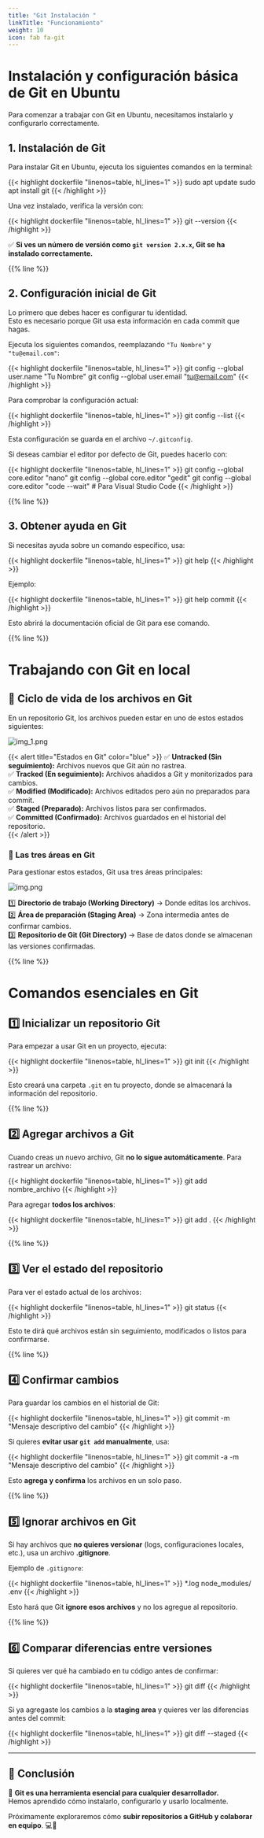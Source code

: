 ```yaml
---
title: "Git Instalación "
linkTitle: "Funcionamiento"
weight: 10
icon: fab fa-git
---
```


# **Instalación y configuración básica de Git en Ubuntu**

Para comenzar a trabajar con Git en Ubuntu, necesitamos instalarlo y configurarlo correctamente.

## **1. Instalación de Git**

Para instalar Git en Ubuntu, ejecuta los siguientes comandos en la terminal:

{{< highlight dockerfile "linenos=table, hl_lines=1" >}}
sudo apt update
sudo apt install git
{{< /highlight >}}

Una vez instalado, verifica la versión con:

{{< highlight dockerfile "linenos=table, hl_lines=1" >}}
git --version
{{< /highlight >}}

✅ **Si ves un número de versión como `git version 2.x.x`, Git se ha instalado correctamente.**

{{% line %}}

## **2. Configuración inicial de Git**

Lo primero que debes hacer es configurar tu identidad.  
Esto es necesario porque Git usa esta información en cada commit que hagas.

Ejecuta los siguientes comandos, reemplazando `"Tu Nombre"` y `"tu@email.com"`:

{{< highlight dockerfile "linenos=table, hl_lines=1" >}}
git config --global user.name "Tu Nombre"
git config --global user.email "tu@email.com"
{{< /highlight >}}

Para comprobar la configuración actual:

{{< highlight dockerfile "linenos=table, hl_lines=1" >}}
git config --list
{{< /highlight >}}

Esta configuración se guarda en el archivo `~/.gitconfig`.

Si deseas cambiar el editor por defecto de Git, puedes hacerlo con:

{{< highlight dockerfile "linenos=table, hl_lines=1" >}}
git config --global core.editor "nano"
git config --global core.editor "gedit"
git config --global core.editor "code --wait"  # Para Visual Studio Code
{{< /highlight >}}

{{% line %}}

## **3. Obtener ayuda en Git**

Si necesitas ayuda sobre un comando específico, usa:

{{< highlight dockerfile "linenos=table, hl_lines=1" >}}
git help <comando>
{{< /highlight >}}

Ejemplo:

{{< highlight dockerfile "linenos=table, hl_lines=1" >}}
git help commit
{{< /highlight >}}

Esto abrirá la documentación oficial de Git para ese comando.

{{% line %}}

# **Trabajando con Git en local**

## **📌 Ciclo de vida de los archivos en Git**

En un repositorio Git, los archivos pueden estar en uno de estos estados siguientes:

![img_1.png](img_1.png)

{{< alert title="Estados en Git" color="blue" >}}
✅ **Untracked (Sin seguimiento):** Archivos nuevos que Git aún no rastrea.  
✅ **Tracked (En seguimiento):** Archivos añadidos a Git y monitorizados para cambios.  
✅ **Modified (Modificado):** Archivos editados pero aún no preparados para commit.  
✅ **Staged (Preparado):** Archivos listos para ser confirmados.  
✅ **Committed (Confirmado):** Archivos guardados en el historial del repositorio.  
{{< /alert >}}

### **📌 Las tres áreas en Git**
Para gestionar estos estados, Git usa tres áreas principales:

![img.png](img.png)

1️⃣ **Directorio de trabajo (Working Directory)** → Donde editas los archivos.  
2️⃣ **Área de preparación (Staging Area)** → Zona intermedia antes de confirmar cambios.  
3️⃣ **Repositorio de Git (Git Directory)** → Base de datos donde se almacenan las versiones confirmadas.

{{% line %}}

# **Comandos esenciales en Git**

## **1️⃣ Inicializar un repositorio Git**
Para empezar a usar Git en un proyecto, ejecuta:

{{< highlight dockerfile "linenos=table, hl_lines=1" >}}
git init
{{< /highlight >}}

Esto creará una carpeta `.git` en tu proyecto, donde se almacenará la información del repositorio.

{{% line %}}

## **2️⃣ Agregar archivos a Git**
Cuando creas un nuevo archivo, Git **no lo sigue automáticamente**. Para rastrear un archivo:

{{< highlight dockerfile "linenos=table, hl_lines=1" >}}
git add nombre_archivo
{{< /highlight >}}

Para agregar **todos los archivos**:

{{< highlight dockerfile "linenos=table, hl_lines=1" >}}
git add .
{{< /highlight >}}

{{% line %}}

## **3️⃣ Ver el estado del repositorio**
Para ver el estado actual de los archivos:

{{< highlight dockerfile "linenos=table, hl_lines=1" >}}
git status
{{< /highlight >}}

Esto te dirá qué archivos están sin seguimiento, modificados o listos para confirmarse.

{{% line %}}

## **4️⃣ Confirmar cambios**
Para guardar los cambios en el historial de Git:

{{< highlight dockerfile "linenos=table, hl_lines=1" >}}
git commit -m "Mensaje descriptivo del cambio"
{{< /highlight >}}

Si quieres **evitar usar `git add` manualmente**, usa:

{{< highlight dockerfile "linenos=table, hl_lines=1" >}}
git commit -a -m "Mensaje descriptivo del cambio"
{{< /highlight >}}

Esto **agrega y confirma** los archivos en un solo paso.

{{% line %}}

## **5️⃣ Ignorar archivos en Git**
Si hay archivos que **no quieres versionar** (logs, configuraciones locales, etc.), usa un archivo **.gitignore**.

Ejemplo de `.gitignore`:

{{< highlight dockerfile "linenos=table, hl_lines=1" >}}
*.log
node_modules/
.env
{{< /highlight >}}

Esto hará que Git **ignore esos archivos** y no los agregue al repositorio.

{{% line %}}

## **6️⃣ Comparar diferencias entre versiones**
Si quieres ver qué ha cambiado en tu código antes de confirmar:

{{< highlight dockerfile "linenos=table, hl_lines=1" >}}
git diff
{{< /highlight >}}

Si ya agregaste los cambios a la **staging area** y quieres ver las diferencias antes del commit:

{{< highlight dockerfile "linenos=table, hl_lines=1" >}}
git diff --staged
{{< /highlight >}}

---

## **🌟 Conclusión**
🚀 **Git es una herramienta esencial para cualquier desarrollador.**  
Hemos aprendido cómo instalarlo, configurarlo y usarlo localmente.

Próximamente exploraremos cómo **subir repositorios a GitHub y colaborar en equipo**. 💻🎯
